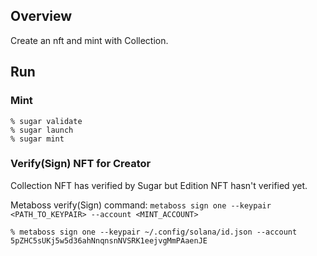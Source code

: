 ## Overview
Create an nft and mint with Collection.

## Run
### Mint
```
% sugar validate
% sugar launch
% sugar mint
```

### Verify(Sign) NFT for Creator
Collection NFT has verified by Sugar but Edition NFT hasn't verified yet.

Metaboss verify(Sign) command: ```metaboss sign one --keypair <PATH_TO_KEYPAIR> --account <MINT_ACCOUNT>```

```
% metaboss sign one --keypair ~/.config/solana/id.json --account 5pZHC5sUKj5w5d36ahNnqnsnNVSRK1eejvgMmPAaenJE
```